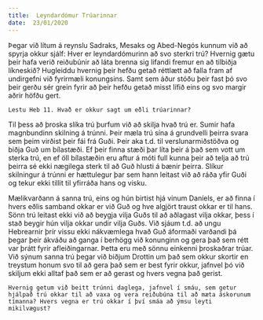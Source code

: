 ```yaml
---
title:  Leyndardómur Trúarinnar
date:  23/01/2020
---
```


Þegar við lítum á reynslu Sadraks, Mesaks og Abed-Negós kunnum við að spyrja okkur sjálf: Hver er leyndardómurinn að svo sterkri trú? Hvernig gætu þeir hafa verið reiðubúnir að láta brenna sig lifandi fremur en að tilbiðja líkneskið? Hugleiddu hvernig þeir hefðu getað réttlætt að falla fram af undirgefni við fyrirmæli konungsins. Samt sem áður stóðu þeir fast þó svo þeir gerðu sér grein fyrir að þeir hefðu getað misst lífið eins og svo margir aðrir höfðu gert.

`Lestu Heb 11. Hvað er okkur sagt um eðli trúarinnar?`

Til þess að þroska slíka trú þurfum við að skilja hvað trú er. Sumir hafa magnbundinn skilning á trúnni. Þeir mæla trú sína á grundvelli þeirra svara sem þeim virðist þeir fái frá Guði. Þeir aka t.d. til verslunarmiðstöðva og biðja Guð um bílastæði. Ef þeir finna stæði þar líta þeir á það sem vott um sterka trú, en ef öll bílastæðin eru aftur á móti full kunna þeir að telja að trú þeirra sé ekki nægilega sterk til að Guð hlusti á bænir þeirra. Slíkur skilningur á trúnni er hættulegur þar sem hann leitast við að ráða yfir Guði og tekur ekki tillit til yfirráða hans og visku.

Mælikvarðann á sanna trú, eins og hún birtist hjá vinum Daníels, er að finna í hvers eðlis samband okkar er við Guð og hve algjört traust okkar er til hans. Sönn trú leitast ekki við að beygja vilja Guðs til að aðlagast vilja okkar, þess í stað beygir hún vilja okkar undir vilja Guðs. Við sjáum t.d. að ungu Hebrearnir þrír vissu ekki nákvæmlega hvað Guð áformaði varðandi þá þegar þeir ákváðu að ganga í berhögg við konunginn og gera það sem rétt var þrátt fyrir afleiðingarnar. Þetta eru með sönnu einkenni þroskaðrar trúar. Við sýnum sanna trú þegar við biðjum Drottin um það sem okkur skortir en treystum honum svo til að gera það sem er best fyrir okkur, jafnvel þó við skiljum ekki alltaf það sem er að gerast og hvers vegna það gerist.

`Hvernig getum við beitt trúnni daglega, jafnvel í smáu, sem getur hjálpað trú okkar til að vaxa og vera reiðubúna til að mæta áskorunum tímanna? Hvers vegna er trú okkar í því smáa að ýmsu leyti mikilvægust?`